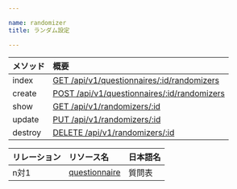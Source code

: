 ```yaml
---

name: randomizer
title: ランダム設定

---
```


|メソッド|概要|
|:---|:---|
|index|[GET /api/v1/questionnaires/:id/randomizers](#randomizer_index)|
|create|[POST /api/v1/questionnaires/:id/randomizers](#randomizer_create)|
|show|[GET /api/v1/randomizers/:id](#randomizer_show)|
|update|[PUT /api/v1/randomizers/:id](#randomizer_update)|
|destroy|[DELETE /api/v1/randomizers/:id](#randomizer_delete)|

|リレーション|リソース名|日本語名|
|:---|:---|:---|
|n対1|[questionnaire](#questionnaire)|質問表|
